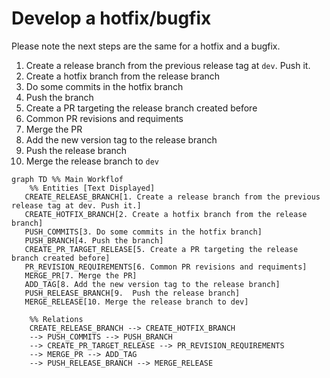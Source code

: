 # Develop a hotfix/bugfix

Please note the next steps are the same for a hotfix and a bugfix.

1. Create a release branch from the previous release tag at `dev`. Push it.
2. Create a hotfix branch from the release branch
3. Do some commits in the hotfix branch
4. Push the branch
5. Create a PR targeting the release branch created before
6. Common PR revisions and requiments
7. Merge the PR
8. Add the new version tag to the release branch
9.  Push the release branch
10. Merge the release branch to `dev`


```mermaid
graph TD %% Main Workflof
    %% Entities [Text Displayed]
   CREATE_RELEASE_BRANCH[1. Create a release branch from the previous release tag at dev. Push it.]
   CREATE_HOTFIX_BRANCH[2. Create a hotfix branch from the release branch]
   PUSH_COMMITS[3. Do some commits in the hotfix branch]
   PUSH_BRANCH[4. Push the branch]
   CREATE_PR_TARGET_RELEASE[5. Create a PR targeting the release branch created before]
   PR_REVISION_REQUIREMENTS[6. Common PR revisions and requiments]
   MERGE_PR[7. Merge the PR]
   ADD_TAG[8. Add the new version tag to the release branch]
   PUSH_RELEASE_BRANCH[9.  Push the release branch]
   MERGE_RELEASE[10. Merge the release branch to dev]

    %% Relations
    CREATE_RELEASE_BRANCH --> CREATE_HOTFIX_BRANCH 
    --> PUSH_COMMITS --> PUSH_BRANCH 
    --> CREATE_PR_TARGET_RELEASE --> PR_REVISION_REQUIREMENTS 
    --> MERGE_PR --> ADD_TAG 
    --> PUSH_RELEASE_BRANCH --> MERGE_RELEASE    
```